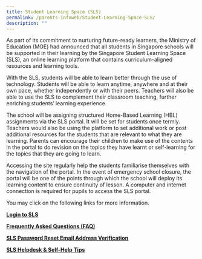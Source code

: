 ```yaml
---
title: Student Learning Space (SLS)
permalink: /parents-infoweb/Student-Learning-Space-SLS/
description: ""
---
```

As part of its commitment to nurturing future-ready learners, the Ministry of Education (MOE) had announced that all students in Singapore schools will be supported in their learning by the Singapore Student Learning Space (SLS), an online learning platform that contains curriculum-aligned resources and learning tools. 

With the SLS, students will be able to learn better through the use of technology. Students will be able to learn anytime, anywhere and at their own pace, whether independently or with their peers. Teachers will also be able to use the SLS to complement their classroom teaching, further enriching students’ learning experience.

The school will be assigning structured Home-Based Learning (HBL) assignments via the SLS portal. It will be set for students once termly. Teachers would also be using the platform to set additional work or post additional resources for the students that are relevant to what they are learning. Parents can encourage their children to make use of the contents in the portal to do revision on the topics they have learnt or self-learning for the topics that they are going to learn.

Accessing the site regularly help the students familiarise themselves with the navigation of the portal. In the event of emergency school closure, the portal will be one of the points through which the school will deploy its learning content to ensure continuity of lesson. A computer and internet connection is required for pupils to access the SLS portal. 

You may click on the following links for more information. 

**[Login to SLS](/login-to-SLS)**

**[Frequently Asked Questions (FAQ)](/FAQ)**  

**[SLS Password Reset Email Address Verification](/SLS-Password-Reset)**

**[SLS Helpdesk & Self-Help Tips](/SLS-Helpdesk)**